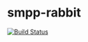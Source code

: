 # smpp-rabbit

[![Build Status](https://travis-ci.com/veoo/spice_esme.svg?token=JX8kUVqLxVfSm4N7hf5r&branch=master)](https://travis-ci.com/veoo/rabbit-smpp)
